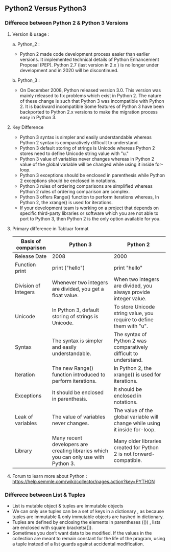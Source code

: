 ## Python2 Versus Python3

### Differece between Python 2 & Python 3 Versions

1. Version & usage :

   a. Python_2 :
   
      - Python 2 made code development process easier than earlier versions. It implemented technical details of Python Enhancement Proposal (PEP). Python 2.7 (last version in 2.x ) is no longer under development and in 2020 will be discontinued.
     
   b. Python_3 :
   
      - On December 2008, Python released version 3.0. This version was mainly released to fix problems which exist in Python 2. The nature of these change is such that Python 3 was incompatible with Python 2. It is backward incompatible Some features of Python 3 have been backported to Python 2.x versions to make the migration process easy in Python 3.
      
2. Key Difference

   - Python 3 syntax is simpler and easily understandable whereas Python 2 syntax is comparatively difficult to understand.
   - Python 3 default storing of strings is Unicode whereas Python 2 stores need to define Unicode string value with "u."
   - Python 3 value of variables never changes whereas in Python 2 value of the global variable will be changed while using it inside for-loop.
   - Python 3 exceptions should be enclosed in parenthesis while Python 2 exceptions should be enclosed in notations.
   - Python 3 rules of ordering comparisons are simplified whereas Python 2 rules of ordering comparison are complex.
   - Python 3 offers Range() function to perform iterations whereas, In Python 2, the xrange() is used for iterations.
   - If your development team is working on a project that depends on specific third-party libraries or software which you are not able to port to Python 3, then Python 2 is the only option available for you.
   
3. Primary difference in Tabluar format

   | Basis of comparison | Python 3 | Python 2 |
   | --- | --- | --- |
   | Release Date | 2008 | 2000 |
   | Function print | print ("hello") | print "hello" |
   | Division of Integers | Whenever two integers are divided, you get a float value. | When two integers are divided, you always provide integer value. |
   | Unicode | In Python 3, default storing of strings is Unicode. | To store Unicode string value, you require to define them with "u". |
   | Syntax | The syntax is simpler and easily understandable. | The syntax of Python 2 was comparatively difficult to understand. |
   | Iteration | The new Range() function introduced to perform iterations. | In Python 2, the xrange() is used for iterations. |
   | Exceptions | It should be enclosed in parenthesis. | It should be enclosed in notations. |
   | Leak of variables | The value of variables never changes. | The value of the global variable will change while using it inside for-loop. |
   | Library | Many recent developers are creating libraries which you can only use with Python 3. | Many older libraries created for Python 2 is not forward-compatible. |
   
4. Forum to learn more about Python : https://help.semmle.com/wiki/collector/pages.action?key=PYTHON 

### Differece between List & Tuples 

- List is mutable object & tuples are immutable objects
- We can only use tuples can be a set of keys in a dictionary , as because tuples are immutable & only immutable objects are hashed in dictionary.
- Tuples are defined by enclosing the elements in parentheses (()) , lists are enclosed with square brackets([]).
- Sometimes you don’t want data to be modified. If the values in the collection are meant to remain constant for the life of the program, using a tuple instead of a list guards against accidental modification.
